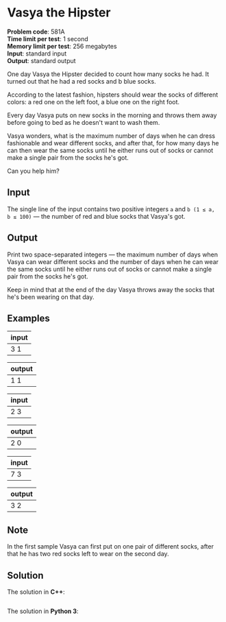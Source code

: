 # Vasya the Hipster
**Problem code**: 581A  
**Time limit per test**: 1 second  
**Memory limit per test**: 256 megabytes  
**Input**: standard input  
**Output**: standard output  

One day Vasya the Hipster decided to count how many socks he had. It turned out that he had a red socks and b blue socks.

According to the latest fashion, hipsters should wear the socks of different colors: a red one on the left foot, a blue one on the right foot.

Every day Vasya puts on new socks in the morning and throws them away before going to bed as he doesn't want to wash them.

Vasya wonders, what is the maximum number of days when he can dress fashionable and wear different socks, and after that, for how many days he can then wear the same socks until he either runs out of socks or cannot make a single pair from the socks he's got.

Can you help him?

## Input
The single line of the input contains two positive integers `a` and `b (1 ≤ a, b ≤ 100)` — the number of red and blue socks that Vasya's got.

## Output
Print two space-separated integers — the maximum number of days when Vasya can wear different socks and the number of days when he can wear the same socks until he either runs out of socks or cannot make a single pair from the socks he's got.

Keep in mind that at the end of the day Vasya throws away the socks that he's been wearing on that day.

## Examples
| input |
| :--- |
| 3 1 |

| output |
| :--- |
| 1 1 |

| input |
| :--- |
| 2 3 |

| output |
| :--- |
| 2 0 |

| input |
| :--- |
| 7 3 |

| output |
| :--- |
| 3 2 |

## Note
In the first sample Vasya can first put on one pair of different socks, after that he has two red socks left to wear on the second day.

## Solution
The solution in **C++**:
```cpp

```

The solution in **Python 3**:
```python

```